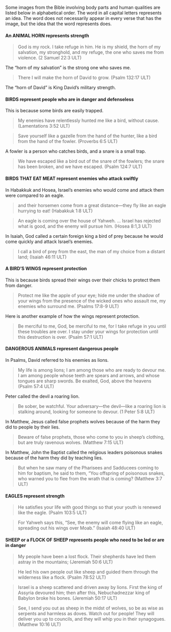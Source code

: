 
Some images from the Bible involving body parts and human qualities are listed below in alphabetical order. The word in all capital letters represents an idea. The word does not necessarily appear in every verse that has the image, but the idea that the word represents does.


#### An ANIMAL HORN represents strength

> God is my rock. I take refuge in him.
> He is my shield, the horn of my salvation, my stronghold, and my refuge,
> the one who saves me from violence. (2 Samuel 22:3 ULT)

The “horn of my salvation” is the strong one who saves me.

>There I will make the horn of David to grow. (Psalm 132:17 ULT)

The “horn of David” is King David’s military strength.

#### BIRDS represent people who are in danger and defenseless

This is because some birds are easily trapped.

>My enemies have relentlessly hunted me like a bird, without cause. (Lamentations 3:52 ULT)

>Save yourself like a gazelle from the hand of the hunter,
>like a bird from the hand of the fowler. (Proverbs 6:5 ULT)

A fowler is a person who catches birds, and a snare is a small trap.

>We have escaped like a bird out of the snare of the fowlers;
>the snare has been broken, and we have escaped. (Psalm 124:7 ULT)

#### BIRDS THAT EAT MEAT represent enemies who attack swiftly

In Habakkuk  and Hosea, Israel’s enemies who would come and attack them were compared to an eagle.
<blockquote> and their horsemen come from a great distance—they fly like an eagle hurrying to eat! (Habakkuk 1:8 ULT) </blockquote>

>An eagle is coming over the house of Yahweh.
> ... Israel has rejected what is good,
>and the enemy will pursue him. (Hosea 8:1,3 ULT)

In Isaiah, God called a certain foreign king a bird of prey because he would come quickly and attack Israel’s enemies.
>I call a bird of prey from the east, the man of my choice from a distant land; (Isaiah 46:11 ULT)

#### A BIRD’S WINGS represent protection

This is because birds spread their wings over their chicks to protect them from danger.
>Protect me like the apple of your eye; hide me under the shadow of your wings
> from the presence of the wicked ones who assault me, my enemies who surround me. (Psalms 17:8-9 ULT)

Here is another example of how the wings represent protection.
> Be merciful to me, God, be merciful to me,
> for I take refuge in you until these troubles are over.
> I stay under your wings for protection until this destruction is over.  (Psalm 57:1 ULT)

#### DANGEROUS ANIMALS represent dangerous people

In Psalms, David referred to his enemies as lions.
>My life is among lions;
>I am among those who are ready to devour me.
>I am among people whose teeth are spears and arrows,
>and whose tongues are sharp swords.
>Be exalted, God, above the heavens (Psalm 57:4 ULT)

Peter called the devil a roaring lion.
>Be sober, be watchful. Your adversary—the devil—like a roaring lion is stalking around, looking for someone to devour. (1 Peter 5:8 ULT)

In Matthew, Jesus called false prophets wolves because of the harm they did to people by their lies.
>Beware of false prophets, those who come to you in sheep’s clothing, but are truly ravenous wolves. (Matthew 7:15 ULT)

In Matthew, John the Baptist called the religious leaders poisonous snakes because of the harm they did by teaching lies.
>But when he saw many of the Pharisees and Sadducees coming to him for baptism, he said to them, “You offspring of poisonous snakes, who warned you to flee from the wrath that is coming? (Matthew 3:7 ULT)

#### EAGLES represent strength

> He satisfies your life with good things
> so that your youth is renewed like the eagle. (Psalm 103:5 ULT)


<blockquote>For Yahweh says this, “See, the enemy will come flying like an eagle, spreading out his wings over Moab.”  (Isaiah 48:40 ULT) </blockquote>


#### SHEEP or a FLOCK OF SHEEP represents people who need to be led or are in danger

>My people have been a lost flock. Their shepherds have led them astray in the mountains; (Jeremiah 50:6 ULT)

<blockquote>He led his own people out like sheep and guided them through the wilderness like a flock. (Psalm 78:52 ULT) </blockquote>

>Israel is a sheep scattered and driven away by lions. First the king of Assyria devoured him;
>then after this, Nebuchadnezzar king of Babylon broke his bones. (Jeremiah 50:17 ULT)


<blockquote>See, I send you out as sheep in the midst of wolves, so be as wise as serpents and harmless as doves. Watch out for people! They will deliver you up to councils, and they will whip you in their synagogues. (Matthew 10:16 ULT) </blockquote>
